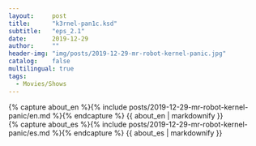 ```yaml
---
layout:     post
title:      "k3rnel-pan1c.ksd"
subtitle:   "eps_2.1"
date:       2019-12-29 
author:     ""
header-img: "img/posts/2019-12-29-mr-robot-kernel-panic.jpg"
catalog:    false
multilingual: true
tags:
  - Movies/Shows
---
```


<div class="en post-container">
    {% capture about_en %}{% include posts/2019-12-29-mr-robot-kernel-panic/en.md %}{% endcapture %}
    {{ about_en | markdownify }}
</div>

<div class="es post-container">
    {% capture about_es %}{% include posts/2019-12-29-mr-robot-kernel-panic/es.md %}{% endcapture %}
    {{ about_es | markdownify }}
</div>
